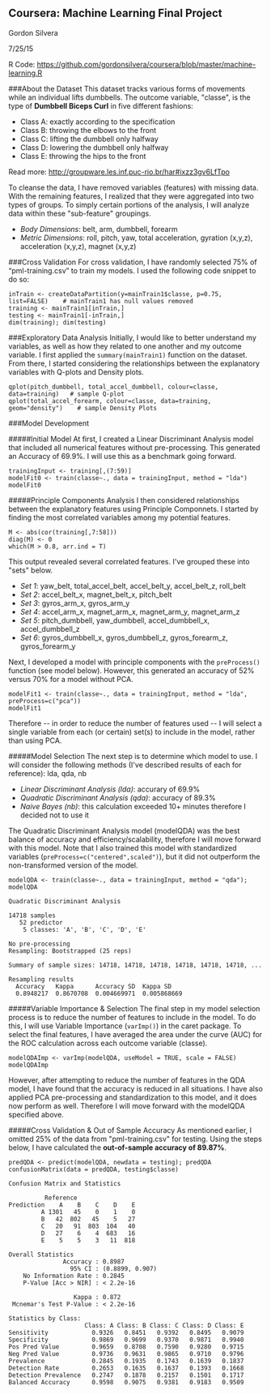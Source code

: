 ## Coursera: Machine Learning Final Project
Gordon Silvera

7/25/15

R Code: https://github.com/gordonsilvera/coursera/blob/master/machine-learning.R

###About the Dataset
This dataset tracks various forms of movements while an individual lifts dumbbells. The outcome variable, "classe", is the type of **Dumbbell Biceps Curl** in five different fashions:
- Class A: exactly according to the specification 
- Class B: throwing the elbows to the front 
- Class C: lifting the dumbbell only halfway
- Class D: lowering the dumbbell only halfway
- Class E: throwing the hips to the front

Read more: http://groupware.les.inf.puc-rio.br/har#ixzz3gv6LfTpo

To cleanse the data, I have removed variables (features) with missing data. With the remaining features, I realized that they were aggregated into two types of groups. To simply certain portions of the analysis, I will analyze data within these "sub-feature" groupings. 
- *Body Dimensions*: belt, arm, dumbbell, forearm
- *Metric Dimensions*: roll, pitch, yaw, total acceleration, gyration (x,y,z), acceleration (x,y,z), magnet (x,y,z)


###Cross Validation
For cross validation, I have randomly selected 75% of “pml-training.csv” to train my models. I used the following code snippet to do so:
```
inTrain <- createDataPartition(y=mainTrain1$classe, p=0.75, list=FALSE)    # mainTrain1 has null values removed
training <- mainTrain1[inTrain,]
testing <- mainTrain1[-inTrain,]
dim(training); dim(testing)
```

###Exploratory Data Analysis
Initially, I would like to better understand my variables, as well as how they related to one another and my outcome variable. I first applied the `summary(mainTrain1)` function on the dataset. From there, I started considering the relationships between the explanatory variables with Q-plots and Density plots.
```
qplot(pitch_dumbbell, total_accel_dumbbell, colour=classe, data=training)   # sample Q-plot
qplot(total_accel_forearm, colour=classe, data=training, geom="density")    # sample Density Plots
```

###Model Development

#####Initial Model
At first, I created a Linear Discriminant Analysis model that included all numerical features without pre-processing. This generated an Accuracy of 69.9%. I will use this as a benchmark going forward. 

```
trainingInput <- training[,(7:59)]
modelFit0 <- train(classe~., data = trainingInput, method = "lda")
modelFit0
```

#####Principle Components Analysis
I then considered relationships between the explanatory features using Principle Componnets. I started by finding the most correlated variables among my potential features. 
```
M <- abs(cor(training[,7:58]))
diag(M) <- 0
which(M > 0.8, arr.ind = T)
```
This output revealed several correlated features. I've grouped these into "sets" below.
- *Set 1*: yaw_belt, total_accel_belt, accel_belt_y, accel_belt_z, roll_belt
- *Set 2*: accel_belt_x, magnet_belt_x, pitch_belt
- *Set 3*: gyros_arm_x, gyros_arm_y
- *Set 4*: accel_arm_x, magnet_arm_x, magnet_arm_y, magnet_arm_z
- *Set 5*: pitch_dumbbell, yaw_dumbbell, accel_dumbbell_x, accel_dumbbell_z
- *Set 6*: gyros_dumbbell_x, gyros_dumbbell_z, gyros_forearm_z, gyros_forearm_y

Next, I developed a model with principle components with the `preProcess()` function (see model below). However, this generated an accuracy of 52% versus 70% for a model without PCA. 
```
modelFit1 <- train(classe~., data = trainingInput, method = "lda", preProcess=c("pca"))
modelFit1
```
Therefore -- in order to reduce the number of features used -- I will select a single variable from each (or certain) set(s) to include in the model, rather than using PCA. 

#####Model Selection
The next step is to determine which model to use. I will consider the following methods (I've described results of each for reference): lda, qda, nb
- *Linear Discriminant Analysis (lda)*: accurary of 69.9%
- *Quadratic Discriminant Analysis (qda)*: accuracy of 89.3%
- *Naive Bayes (nb)*: this calculation exceeded 10+ minutes therefore I decided not to use it

The Quadratic Discriminant Analysis model (modelQDA) was the best balance of accuracy and efficiency/scalability, therefore I will move forward with this model. Note that I also trained this model with standardized variables (`preProcess=c("centered",scaled")`), but it did not outperform the non-transformed version of the model.
```
modelQDA <- train(classe~., data = trainingInput, method = "qda"); modelQDA

Quadratic Discriminant Analysis 

14718 samples
   52 predictor
    5 classes: 'A', 'B', 'C', 'D', 'E' 

No pre-processing
Resampling: Bootstrapped (25 reps) 

Summary of sample sizes: 14718, 14718, 14718, 14718, 14718, 14718, ... 

Resampling results
  Accuracy   Kappa      Accuracy SD  Kappa SD   
  0.8948217  0.8670708  0.004669971  0.005868669
```

#####Variable Importance & Selection
The final step in my model selection process is to reduce the number of features to include in the model. To do this, I will use Variable Importance (`varImp()`) in the caret package. To select the final features, I have averaged the area under the curve (AUC) for the ROC calculation across each outcome variable (classe). 

```
modelQDAImp <- varImp(modelQDA, useModel = TRUE, scale = FALSE)
modelQDAImp
```

However, after attempting to reduce the number of features in the QDA model, I have found that the accuracy is reduced in all situations. I have also applied PCA pre-processing and standardization to this model, and it does now perform as well. Therefore I will move forward with the modelQDA specified above.


#####Cross Validation & Out of Sample Accuracy
As mentioned earlier, I omitted 25% of the data from "pml-training.csv" for testing. Using the steps below, I have calculated the **out-of-sample accuracy of 89.87%**.

```
predQDA <- predict(modelQDA, newdata = testing); predQDA
confusionMatrix(data = predQDA, testing$classe)

Confusion Matrix and Statistics

          Reference
Prediction    A    B    C    D    E
         A 1301   45    0    1    0
         B   42  802   45    5   27
         C   20   91  803  104   40
         D   27    6    4  683   16
         E    5    5    3   11  818

Overall Statistics
               Accuracy : 0.8987         
                 95% CI : (0.8899, 0.907)
    No Information Rate : 0.2845         
    P-Value [Acc > NIR] : < 2.2e-16      
                                         
                  Kappa : 0.872          
 Mcnemar's Test P-Value : < 2.2e-16      

Statistics by Class:
                     Class: A Class: B Class: C Class: D Class: E
Sensitivity            0.9326   0.8451   0.9392   0.8495   0.9079
Specificity            0.9869   0.9699   0.9370   0.9871   0.9940
Pos Pred Value         0.9659   0.8708   0.7590   0.9280   0.9715
Neg Pred Value         0.9736   0.9631   0.9865   0.9710   0.9796
Prevalence             0.2845   0.1935   0.1743   0.1639   0.1837
Detection Rate         0.2653   0.1635   0.1637   0.1393   0.1668
Detection Prevalence   0.2747   0.1878   0.2157   0.1501   0.1717
Balanced Accuracy      0.9598   0.9075   0.9381   0.9183   0.9509
```








